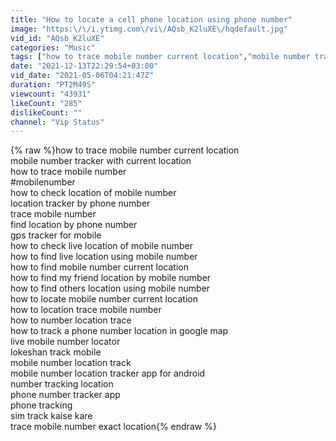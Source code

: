 ```yaml
---
title: "How to locate a cell phone location using phone number"
image: "https:\/\/i.ytimg.com\/vi\/AQsb_K2luXE\/hqdefault.jpg"
vid_id: "AQsb_K2luXE"
categories: "Music"
tags: ["how to trace mobile number current location","mobile number tracker with current location","how to trace mobile number"]
date: "2021-12-13T22:29:54+03:00"
vid_date: "2021-05-06T04:21:47Z"
duration: "PT2M49S"
viewcount: "43931"
likeCount: "285"
dislikeCount: ""
channel: "Vip Status"
---
```

{% raw %}how to trace mobile number current location<br />mobile number tracker with current location<br />how to trace mobile number<br />#mobilenumber<br />how to check location of mobile number<br />location tracker by phone number<br />trace mobile number<br />find location by phone number<br />gps tracker for mobile<br />how to check live location of mobile number<br />how to find live location using mobile number<br />how to find mobile number current location<br />how to find my friend location by mobile number<br />how to find others location using mobile number<br />how to locate mobile number current location<br />how to location trace mobile number<br />how to number location trace<br />how to track a phone number location in google map<br />live mobile number locator<br />lokeshan track mobile<br />mobile number location track<br />mobile number location tracker app for android<br />number tracking location<br />phone number tracker app<br />phone tracking<br />sim track kaise kare<br />trace mobile number exact location{% endraw %}
